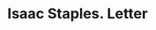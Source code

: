 ---
doi: 10.7916/D8JH4Z5H
date_other: '1880'
date_other_textual: 1880-1889
form: correspondence
genre:
- Letters (correspondence)
name:
- Isaac Staples
object_in_context_url: https://biggert.cul.columbia.edu/items/view/ave_biggert_00684
subject_hierarchical_geographic:
- Stillwater, Minnesota, United States
subject_name:
- Isaac Staples
title: Isaac Staples. Letter
sort_title: Isaac Staples. Letter
call_number: ave_biggert_00684
coordinates:
- 45.05,-92.81666666666666
pid: ave_biggert_00684
identifiers: ave_biggert_00684
thumbnail: https://derivativo-1.library.columbia.edu/iiif/2/ldpd:345615/full/!256,256/0/native.jpg
permalink: /biggert/ave_biggert_00684/
layout: iiif-image-page
---